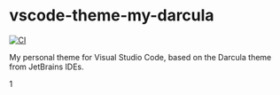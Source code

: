 # vscode-theme-my-darcula

[![CI](https://github.com/sjlex/vscode-theme-my-darcula/actions/workflows/build.yml/badge.svg?branch=main)](https://github.com/sjlex/vscode-theme-my-darcula/actions/workflows/build.yml)

My personal theme for Visual Studio Code, based on the Darcula theme from JetBrains IDEs.

1

